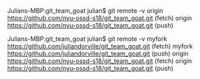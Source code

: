 Julians-MBP:git_team_goat julian$ git remote -v
origin	https://github.com/nyu-ossd-s18/git_team_goat.git (fetch)
origin	https://github.com/nyu-ossd-s18/git_team_goat.git (push)

Julians-MBP:git_team_goat julian$ git remote -v
myfork	https://github.com/juliandorville/git_team_goat.git (fetch)
myfork	https://github.com/juliandorville/git_team_goat.git (push)
origin	https://github.com/nyu-ossd-s18/git_team_goat.git (fetch)
origin	https://github.com/nyu-ossd-s18/git_team_goat.git (push)